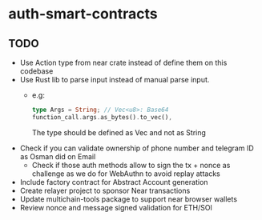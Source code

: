 # auth-smart-contracts

## TODO

- Use Action type from near crate instead of define them on this codebase
- Use Rust lib to parse input instead of manual parse input. 
  - e.g: 

    ```rust
    type Args = String; // Vec<u8>: Base64
    function_call.args.as_bytes().to_vec(),
    ```

    The type should be defined as Vec<u8> and not as String
- Check if you can validate ownership of phone number and telegram ID as Osman did on Email
  - Check if those auth methods allow to sign the tx + nonce as challenge as we do for WebAuthn to avoid replay attacks
- Include factory contract for Abstract Account generation
- Create relayer project to sponsor Near transactions
- Update multichain-tools package to support near browser wallets
- Review nonce and message signed validation for ETH/SOl